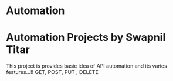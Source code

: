 # Automation
# Automation Projects by Swapnil Titar
This project is provides basic idea of API automation and its varies features...!!
GET, POST, PUT , DELETE
